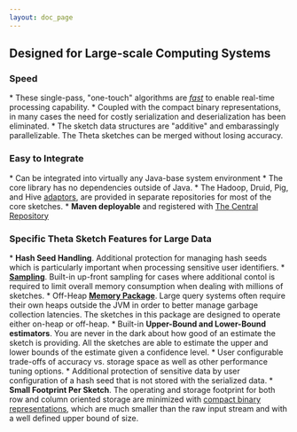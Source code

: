 ```yaml
---
layout: doc_page
---
```


<h2>Designed for Large-scale Computing Systems</h2>

<h3>Speed</h3>
  * These single-pass, "one-touch" algorithms are <a href="{{site.docs_dir}}/Theta/ThetaUpdateSpeed.html"><i>fast</i></a> 
  to enable real-time processing capability.
  * Coupled with the compact binary representations, in many cases the need for costly 
  serialization and deserialization has been eliminated.
  * The sketch data structures are "additive" and embarassingly parallelizable. The Theta sketches can be 
  merged without losing accuracy.

<h3>Easy to Integrate</h3>
  * Can be integrated into virtually any Java-base system environment
  * The core library has no dependencies outside of Java.
  * The Hadoop, Druid, Pig, and Hive <a href="{{site.docs_dir}}/Adaptors.html">adaptors<a/>, are provided 
    in separate repositories for most of the core sketches.
  * <b>Maven deployable</b> and registered with 
  <a href="https://search.maven.org/#search|ga|1|DataSketches">The Central Repository</a>

<h3>Specific Theta Sketch Features for Large Data</h3>
  * <b>Hash Seed Handling</b>. Additional protection for managing hash seeds which is 
  particularly important when processing sensitive user identifiers.
  * <a href="{{site.docs_dir}}/Theta/ThetaPSampling.html"><b>Sampling</b></a>. Built-in up-front sampling for cases where additional 
  contol is required to limit overall memory consumption when dealing with millions of sketches.
  * Off-Heap <a href="{{site.docs_dir}}/MemoryPackage.html"><b>Memory Package</b></a>. 
  Large query systems often require their own heaps outside the JVM in order to better manage garbage collection latencies. 
  The sketches in this package are designed to operate either on-heap or off-heap.
  * Built-in <b>Upper-Bound and Lower-Bound estimators</b>. 
  You are never in the dark about how good of an estimate the sketch is providing. 
  All the sketches are able to estimate the upper and lower bounds of the estimate given a 
  confidence level.
  * User configurable trade-offs of accuracy vs. storage space as well as other performance 
  tuning options.
  * Additional protection of sensitive data by user configuration of a hash seed that is 
  not stored with the serialized data.
  * <b>Small Footprint Per Sketch</b>. The operating and storage footprint for both 
  row and column oriented storage are minimized with 
  <a href="{{site.docs_dir}}/Theta/ThetaSize.html">compact binary representations</a>, which are much smaller 
  than the raw input stream and with a well defined upper bound of size.

